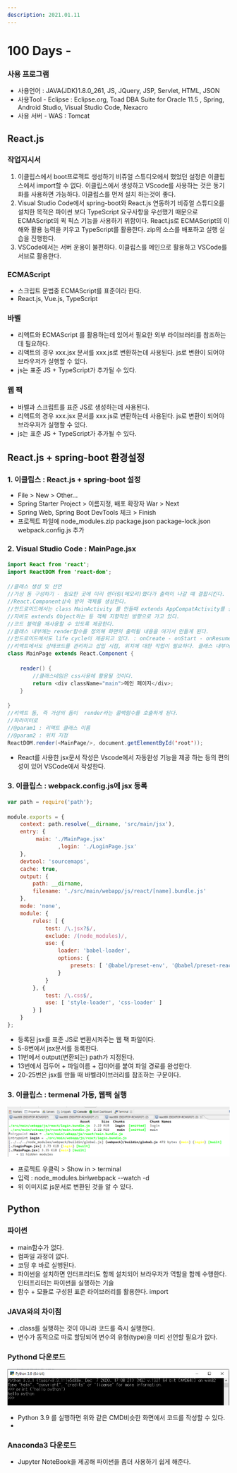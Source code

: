 ```yaml
---
description: 2021.01.11
---
```


# 100 Days -

### 사용 프로그램

* 사용언어 : JAVA\(JDK\)1.8.0\_261, JS, JQuery, JSP, Servlet, HTML, JSON
* 사용Tool  - Eclipse : Eclipse.org, Toad DBA Suite for Oracle 11.5 , Spring, Android Studio, Visual Studio Code, Nexacro
* 사용 서버 - WAS : Tomcat

## React.js

### 작업지시서

1. 이클립스에서 boot프로젝트 생성하기 비쥬얼 스튜디오에서 했었던 설정은 이클립스에서 import할 수 없다. 이클립스에서 생성하고 VScode를 사용하는 것은 동기화를 사용하면 가능하다. 이클립스를 먼저 설치 하는것이 좋다.
2. Visual Studio Code에서 spring-boot와 React.js 연동하기 비쥬얼 스튜디오를 설치한 목적은 파이썬 보다 TypeScript 요구사항을 우선했기 때문으로 ECMAScript의 퀵 픽스 기능을 사용하기 위함이다.  React.js로 ECMAScript의 이해와 활용 능력을 키우고 TypeScript를 활용한다. zip의 소스를 배포하고 실행 실습을 진행한다.
3. VSCode에서는 서버 운용이 불편하다. 이클립스를 메인으로 활용하고 VSCode를 서브로 활용한다.

### ECMAScript

* 스크립트 문법중 ECMAScript를 표준이라 한다.
* React.js, Vue.js, TypeScript

### 바벨

* 리액트와 ECMAScript 를 활용하는데 있어서 필요한 외부 라이브러리를 참조하는데 필요하다.
* 리액트의 경우 xxx.jsx 문서를 xxx.js로 변환하는데 사용된다. js로 변환이 되어야 브라우저가 실행할 수 있다.
* js는 표준 JS + TypeScript가 추가될 수 있다.

### 웹 팩

* 바벨과 스크립트를 표준 JS로 생성하는데 사용된다.
* 리액트의 경우 xxx.jsx 문서를 xxx.js로 변환하는데 사용된다. js로 변환이 되어야 브라우저가 실행할 수 있다.
* js는 표준 JS + TypeScript가 추가될 수 있다.

## React.js + spring-boot 환경설정

### 1. 이클립스 : React.js + spring-boot 설정

* File &gt; New &gt; Other... 
* Spring Starter Project &gt; 이름지정, 배포 확장자 War &gt; Next
* Spring Web, Spring Boot DevTools 체크 &gt; Finish
* 프로젝트 파일에  node\_modules.zip package.json package-lock.json webpack.config.js 추가

### 2. Visual Studio Code : MainPage.jsx

```java
import React from 'react';
import ReactDOM from 'react-dom';

//클래스 생성 및 선언
//가상 돔 구성하기 - 필요한 곳에 미리 렌더링(메모리)했다가 출력이 나갈 떄 결합시킨다.
//React.Component상속 받아 객체를 생성한다.
//안드로이드에서는 class MainActivity 를 만들때 extends AppCompatActivity를 상속 받았으며
//자바도 extends Object하는 등 객체 지향적인 방향으로 가고 있다. 
//코드 블럭을 재사용할 수 있도록 제공한다.
//클래스 내부에는 render함수를 정의해 화면의 출력될 내용을 여기서 만들게 된다.
//안드로이드에서도 life cycle이 제공되고 있다. : onCreate - onStart - onResume - onStop - 상태정보 수정 메서드 추가 위치 - onDestroy 활동을 메서드로 정의했다.
//리액트에서도 상태코드를 관리하고 삽입 시점, 위치에 대한 작업이 필요하다. 클래스 내부어 render처럼 컨텐츠로 들어오게 된다.
class MainPage extends React.Component {
 
    render() {
		//클래스네임은 css사용에 활용될 것이다.
        return <div className="main">메인 페이지</div>;
    }
 
}
//리액트 돔, 즉 가상의 돔이  render라는 콜백함수를 호출하게 된다.
//파라미터로 
//@param1 : 리액트 클래스 이름
//@param2 : 위치 지정
ReactDOM.render(<MainPage/>, document.getElementById('root'));
```

* React를 사용한 jsx문서 작성은 Vscode에서 자동완성 기능을 제공 하는 등의 편의성이 있어 VSCode에서 작성한다.

### 3. 이클립스 : webpack.config.js에 jsx 등록

```javascript
var path = require('path');

module.exports = {
    context: path.resolve(__dirname, 'src/main/jsx'),
    entry: {
         main: './MainPage.jsx'
				,login: './LoginPage.jsx'
    },
    devtool: 'sourcemaps',
    cache: true,
    output: {
        path: __dirname,
        filename: './src/main/webapp/js/react/[name].bundle.js'
    },
    mode: 'none',
    module: {
        rules: [ {
            test: /\.jsx?$/,
            exclude: /(node_modules)/,
            use: {
                loader: 'babel-loader',
                options: {
                    presets: [ '@babel/preset-env', '@babel/preset-react' ]
                }
            }
        }, {
            test: /\.css$/,
            use: [ 'style-loader', 'css-loader' ]
        } ]
    }
};
```

* 등록된 jsx를 표준 JS로 변환시켜주는 웹 팩 파일이다.
* 5-8번에서 jsx문서를 등록한다.
* 11번에서 output\(변환되는\) path가 지정된다.
* 13번에서 접두어 + 파일이름 + 접미어를 붙여 파일 경로를 완성한다.
* 20-25번은 jsx를 만들 때 바벨라이브러리를 참조하는 구문이다.

### 3. 이클립스 : termenal 가동, 웹팩 실행

![](../../.gitbook/assets/d%20%281%29.png)

* 프로젝트 우클릭 &gt; Show in &gt; terminal
* 입력 : node\_modules\.bin\webpack --watch -d
* 위 이미지로 js문서로 변환된 것을 알 수 있다.

## Python

### 파이썬

* main함수가 없다.
* 컴파일 과정이 없다.
* 코딩 후 바로 실행된다.
* 파이썬을 설치하면 인터프리터도 함께 설치되어 브라우저가 역할을 함께 수행한다. 인터프리터는 파이썬을 실행하는 기술
* 함수 + 모듈로 구성된 표준 라이브러리를 활용한다. import

### JAVA와의 차이점

* .class를 실행하는 것이 아니라 코드를 즉시 실행한다.
* 변수가 동적으로 따로 할당되어 변수의 유형\(type\)을 미리 선언할 필요가 없다.

### Pythond 다운로드

![](../../.gitbook/assets/python.png)

* Python 3.9 를 실행하면 위와 같은 CMD비슷한 화면에서 코드를 작성할 수 있다.
* 
### Anaconda3 다운로드

* Jupyter NoteBook을 제공해 파이썬을 좀더 사용하기 쉽게 해준다.

